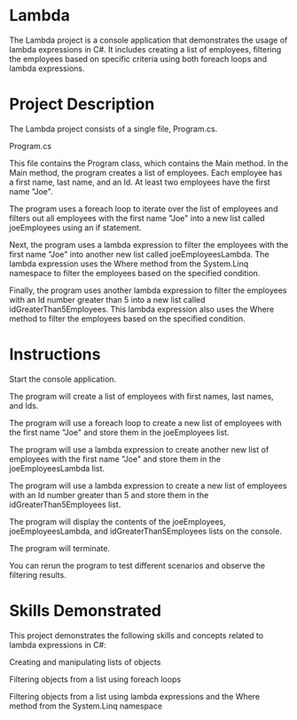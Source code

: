 # Lambda

The Lambda project is a console application that demonstrates the usage of lambda expressions in C#. It includes creating a list of employees, filtering the employees based on specific criteria using both foreach loops and lambda expressions.

# Project Description
The Lambda project consists of a single file, Program.cs.

Program.cs

This file contains the Program class, which contains the Main method. In the Main method, the program creates a list of employees. Each employee has a first name, last name, and an Id. At least two employees have the first name "Joe".

The program uses a foreach loop to iterate over the list of employees and filters out all employees with the first name "Joe" into a new list called joeEmployees using an if statement.

Next, the program uses a lambda expression to filter the employees with the first name "Joe" into another new list called joeEmployeesLambda. The lambda expression uses the Where method from the System.Linq namespace to filter the employees based on the specified condition.

Finally, the program uses another lambda expression to filter the employees with an Id number greater than 5 into a new list called idGreaterThan5Employees. This lambda expression also uses the Where method to filter the employees based on the specified condition.

# Instructions
Start the console application.

The program will create a list of employees with first names, last names, and Ids.

The program will use a foreach loop to create a new list of employees with the first name "Joe" and store them in the joeEmployees list.

The program will use a lambda expression to create another new list of employees with the first name "Joe" and store them in the joeEmployeesLambda list.

The program will use a lambda expression to create a new list of employees with an Id number greater than 5 and store them in the idGreaterThan5Employees list.

The program will display the contents of the joeEmployees, joeEmployeesLambda, and idGreaterThan5Employees lists on the console.

The program will terminate.

You can rerun the program to test different scenarios and observe the filtering results.

# Skills Demonstrated
This project demonstrates the following skills and concepts related to lambda expressions in C#:

Creating and manipulating lists of objects

Filtering objects from a list using foreach loops

Filtering objects from a list using lambda expressions and the Where method from the System.Linq namespace
